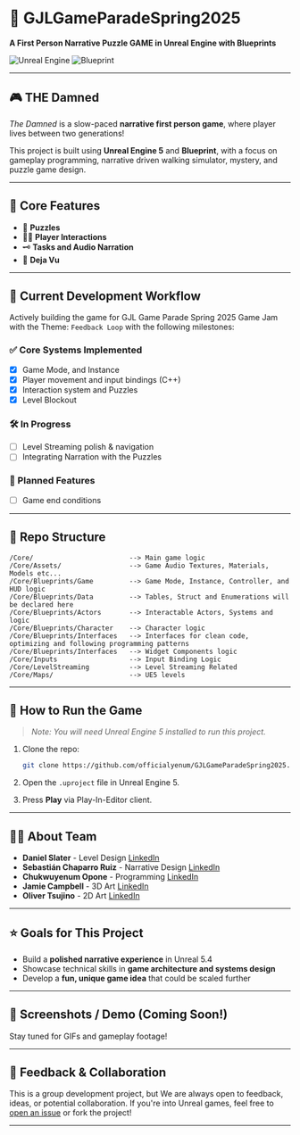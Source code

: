# 🏰 GJLGameParadeSpring2025

**A First Person Narrative Puzzle GAME in Unreal Engine with Blueprints**

![Unreal Engine](https://img.shields.io/badge/Engine-Unreal%20Engine-1f1f1f?logo=unrealengine&logoColor=white)
![Blueprint](https://img.shields.io/badge/script-blueprint-blue?script=blueprint&logoColor=f5f5f5)

---

## 🎮 THE Damned

*The Damned* is a slow-paced **narrative first person game**, where player lives between two generations!

This project is built using **Unreal Engine 5** and **Blueprint**, with a focus on gameplay programming, narrative driven walking simulator, mystery, and puzzle game design.

---

## 🧩 Core Features

- 🎯 **Puzzles**
- 🧙‍♂️ **Player Interactions**
- 🗝️ **Tasks and Audio Narration**
- 🧭 **Deja Vu**

---

## 🚧 Current Development Workflow

Actively building the game for GJL Game Parade Spring 2025 Game Jam with the Theme: `Feedback Loop` with the following milestones:

### ✅ Core Systems Implemented
- [x] Game Mode, and Instance
- [x] Player movement and input bindings (C++)
- [x] Interaction system and Puzzles
- [x] Level Blockout

### 🛠️ In Progress
- [ ] Level Streaming polish & navigation
- [ ] Integrating Narration with the Puzzles

### 🧪 Planned Features
- [ ] Game end conditions

---

## 📂 Repo Structure

```
/Core/                        --> Main game logic
/Core/Assets/                 --> Game Audio Textures, Materials, Models etc...
/Core/Blueprints/Game         --> Game Mode, Instance, Controller, and HUD logic
/Core/Blueprints/Data         --> Tables, Struct and Enumerations will be declared here
/Core/Blueprints/Actors       --> Interactable Actors, Systems and logic
/Core/Blueprints/Character    --> Character logic
/Core/Blueprints/Interfaces   --> Interfaces for clean code, optimizing and following programming patterns
/Core/Blueprints/Interfaces   --> Widget Components logic
/Core/Inputs                  --> Input Binding Logic
/Core/LevelStreaming          --> Level Streaming Related
/Core/Maps/                   --> UE5 levels
```

---

## 🚀 How to Run the Game

> *Note: You will need Unreal Engine 5 installed to run this project.*

1. Clone the repo:
   ```bash
   git clone https://github.com/officialyenum/GJLGameParadeSpring2025.git
   ```

2. Open the `.uproject` file in Unreal Engine 5.

3. Press **Play** via Play-In-Editor client.

---

## 🙋‍♂️ About Team

- **Daniel Slater** - Level Design [LinkedIn](https://www.linkedin.com/in/daniel-slater-bb47491b0/)
- **Sebastián Chaparro Ruiz** - Narrative Design [LinkedIn](https://www.linkedin.com/in/sebasti%C3%A1n-chaparro-ruiz-1b8113238)
- **Chukwuyenum Opone** - Programming [LinkedIn](https://www.linkedin.com/in/yenum)
- **Jamie Campbell** - 3D Art [LinkedIn](https://www.linkedin.com/in/jamie-campbell-254042259/)
- **Oliver Tsujino** - 2D Art [LinkedIn](https://www.linkedin.com/in/oliver-tsujino/)

---

## ⭐️ Goals for This Project

- Build a **polished narrative experience** in Unreal 5.4
- Showcase technical skills in **game architecture and systems design**
- Develop a **fun, unique game idea** that could be scaled further

---

## 📸 Screenshots / Demo (Coming Soon!)

Stay tuned for GIFs and gameplay footage!

---

## 📣 Feedback & Collaboration

This is a group development project, but We are always open to feedback, ideas, or potential collaboration. If you're into Unreal games, feel free to [open an issue](#) or fork the project!

---

